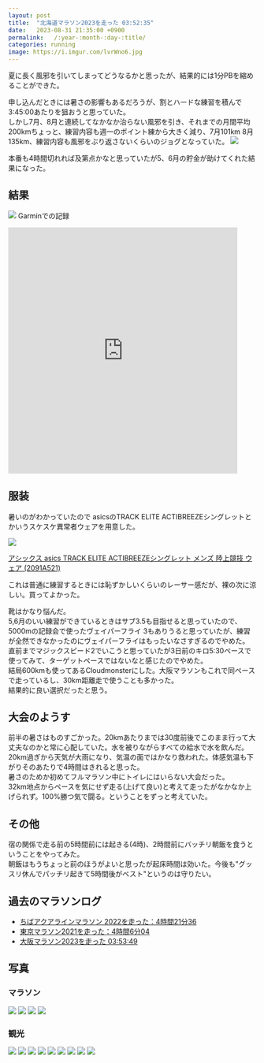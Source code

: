 ```yaml
---
layout: post
title:  "北海道マラソン2023を走った 03:52:35"
date:   2023-08-31 21:35:00 +0900
permalink:   /:year-:month-:day-:title/
categories: running
image: https://i.imgur.com/lvrWno6.jpg
---
```

夏に長く風邪を引いてしまってどうなるかと思ったが、結果的には1分PBを縮めることができた。  

申し込んだときには暑さの影響もあるだろうが、割とハードな練習を積んで3:45:00あたりを狙おうと思っていた。    
しかし7月、8月と連続してなかなか治らない風邪を引き、それまでの月間平均200kmちょっと、練習内容も週一のポイント練から大きく減り、7月101km 8月135km、練習内容も風邪をぶり返さないくらいのジョグとなっていた。
![](https://i.imgur.com/Zv1UMe2.png)

本番も4時間切れれば及第点かなと思っていたが5、6月の貯金が助けてくれた結果になった。  

## 結果

![](https://i.imgur.com/6oWM3IW.png)
Garminでの記録  

<div class="iframe-wrap">
<iframe src='https://connect.garmin.com/modern/activity/embed/11882036055' title='北海道マラソン2023' width='465' height='500' frameborder='0'></iframe></div>

## 服装

暑いのがわかっていたので asicsのTRACK ELITE ACTIBREEZEシングレットとかいうスケスケ異常者ウェアを用意した。
<p><a href="https://www.amazon.co.jp/%E3%82%A2%E3%82%B7%E3%83%83%E3%82%AF%E3%82%B9-asics-TRACK-ACTIBREEZE%E3%82%B7%E3%83%B3%E3%82%B0%E3%83%AC%E3%83%83%E3%83%88-2091A521/dp/B095W5VVXV?th=1&psc=1&linkCode=li2&tag=peipeipe-22&linkId=b9c7c4c0409b42683283a87fe3bf7a33&language=ja_JP&ref_=as_li_ss_il" target="_blank" rel="nofollow"><img border="0" src="//ws-fe.amazon-adsystem.com/widgets/q?_encoding=UTF8&ASIN=B095W5VVXV&Format= _SL250_&ID=AsinImage&MarketPlace=JP&ServiceVersion=20070822&WS=1&tag=peipeipe-22&language=ja_JP" ></a><img src="https://ir-jp.amazon-adsystem.com/e/ir?t=peipeipe-22&language=ja_JP&l=li2&o=9&a=B095W5VVXV" width="1" height="1" border="0" alt="" style="border:none !important; margin:0px !important;" /></p> <p><a href="https://www.amazon.co.jp/%E3%82%A2%E3%82%B7%E3%83%83%E3%82%AF%E3%82%B9-asics-TRACK-ACTIBREEZE%E3%82%B7%E3%83%B3%E3%82%B0%E3%83%AC%E3%83%83%E3%83%88-2091A521/dp/B095W5VVXV?th=1&psc=1&linkCode=li2&tag=peipeipe-22&linkId=b9c7c4c0409b42683283a87fe3bf7a33&language=ja_JP&ref_=as_li_ss_il" target="_blank" rel="nofollow">アシックス asics TRACK ELITE ACTIBREEZEシングレット メンズ 陸上競技 ウェア (2091A521)</a></p>

これは普通に練習するときには恥ずかしいくらいのレーサー感だが、裸の次に涼しい。買ってよかった。  

靴はかなり悩んだ。  
5,6月のいい練習ができているときはサブ3.5も目指せると思っていたので、5000mの記録会で使ったヴェイパーフライ 3もありうると思っていたが、練習が全然できなかったのにヴェイパーフライはもったいなさすぎるのでやめた。  
直前までマジックスピード2でいこうと思っていたが3日前のキロ5:30ペースで使ってみて、ターゲットペースではないなと感じたのでやめた。  
結局600kmも使ってあるCloudmonsterにした。大阪マラソンもこれで同ペースで走っているし、30km距離走で使うことも多かった。  
結果的に良い選択だったと思う。


## 大会のようす

前半の暑さはものすごかった。20kmあたりまでは30度前後でこのまま行って大丈夫なのかと常に心配していた。水を被りながらすべての給水で水を飲んだ。  
20km過ぎから天気が大雨になり、気温の面ではかなり救われた。体感気温も下がりそのあたりで4時間はきれると思った。  
暑さのためか初めてフルマラソン中にトイレにはいらない大会だった。  
32km地点からペースを気にせず走る(上げて良い)と考えて走ったがなかなか上げられず。100%勝つ気で闘る。ということをずっと考えていた。


## その他
宿の関係で走る前の5時間前には起きる(4時)、2時間前にバッチリ朝飯を食うということをやってみた。  
朝飯はもうちょっと前のほうがよいと思ったが起床時間は効いた。今後も"グッスリ休んでパッチリ起きて5時間後がベスト"というのは守りたい。

## 過去のマラソンログ

- [ちばアクアラインマラソン 2022を走った：4時間21分36](https://www.peipeipe.net/2022-11-07-chibaaqualinemarathon2022/)
- [東京マラソン2021を走った：4時間6分04](https://www.peipeipe.net/2022-03-09-tokyomarathon2021/)
- [大阪マラソン2023を走った 03:53:49](https://www.peipeipe.net/2023-03-12-osaka-marathon2023/)

## 写真

### マラソン

![](https://i.imgur.com/s8pEqGo.jpg)
![](https://i.imgur.com/eVD37Jd.jpg)
![](https://i.imgur.com/9YMBLlo.jpg)
![](https://i.imgur.com/IcQ2th0.jpg)

### 観光

![](https://i.imgur.com/HmuIGXO.jpg)
![](https://i.imgur.com/tJkuIlw.jpg)
![](https://i.imgur.com/dGYO9zW.jpg)
![](https://i.imgur.com/YufSfRu.jpg)
![](https://i.imgur.com/nC2ZvBP.jpg)
![](https://i.imgur.com/CUDkAJG.jpg)
![](https://i.imgur.com/xo6NiLT.jpg)
![](https://i.imgur.com/8sk8bdH.jpg)
![](https://i.imgur.com/Y0oNjE3.jpg)